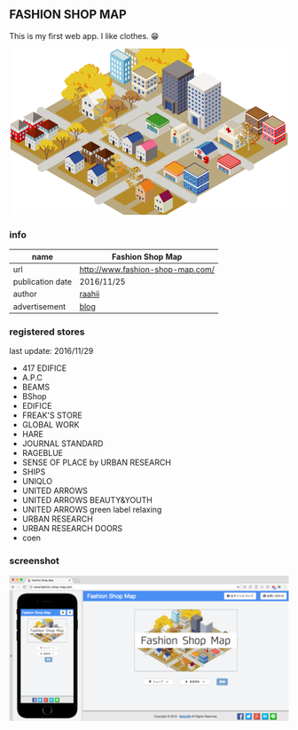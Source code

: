 FASHION SHOP MAP
---

This is my first web app. I like clothes. :grin:

<center>
<img src="app/assets/images/back.png" width="500px" alt="thumbnail">
</center>

### info
|name|Fashion Shop Map|
|---|---|
|url|http://www.fashion-shop-map.com/|
|publication date|2016/11/25|
|author|[raahii](https://raahii.github.io/about)|
|advertisement|[blog](http://ganbaro.hateblo.jp/entry/2016/11/26/013603)|

### registered stores

last update: 2016/11/29

- 417 EDIFICE
- A.P.C
- BEAMS
- BShop
- EDIFICE
- FREAK'S STORE
- GLOBAL WORK
- HARE
- JOURNAL STANDARD
- RAGEBLUE
- SENSE OF PLACE by URBAN RESEARCH
- SHIPS
- UNIQLO
- UNITED ARROWS
- UNITED ARROWS BEAUTY&YOUTH
- UNITED ARROWS green label relaxing
- URBAN RESEARCH
- URBAN RESEARCH DOORS
- coen

### screenshot

<img src="app/assets/images/ss.png" alt="screenshot">

